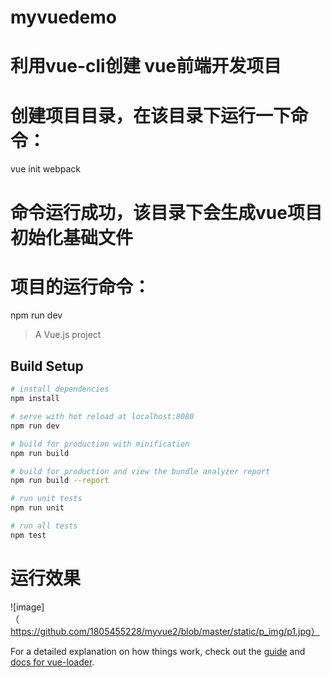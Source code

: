 # myvuedemo

# 利用vue-cli创建 vue前端开发项目
# 创建项目目录，在该目录下运行一下命令：
 vue init webpack

# 命令运行成功，该目录下会生成vue项目初始化基础文件

# 项目的运行命令：

 npm run dev



> A Vue.js project

## Build Setup

``` bash
# install dependencies
npm install

# serve with hot reload at localhost:8080
npm run dev

# build for production with minification
npm run build

# build for production and view the bundle analyzer report
npm run build --report

# run unit tests
npm run unit

# run all tests
npm test
```

# 运行效果
![image]（https://github.com/1805455228/myvue2/blob/master/static/p_img/p1.jpg）

For a detailed explanation on how things work, check out the [guide](http://vuejs-templates.github.io/webpack/) and [docs for vue-loader](http://vuejs.github.io/vue-loader).


